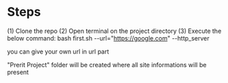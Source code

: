 # Steps

(1) Clone the repo 
(2) Open terminal on the project directory 
(3) Execute the below command:
    bash first.sh --url="https://google.com" --http_server
    
   you can give your own url in url part
    
 "Prerit Project" folder will be created where all site informations will be present 
